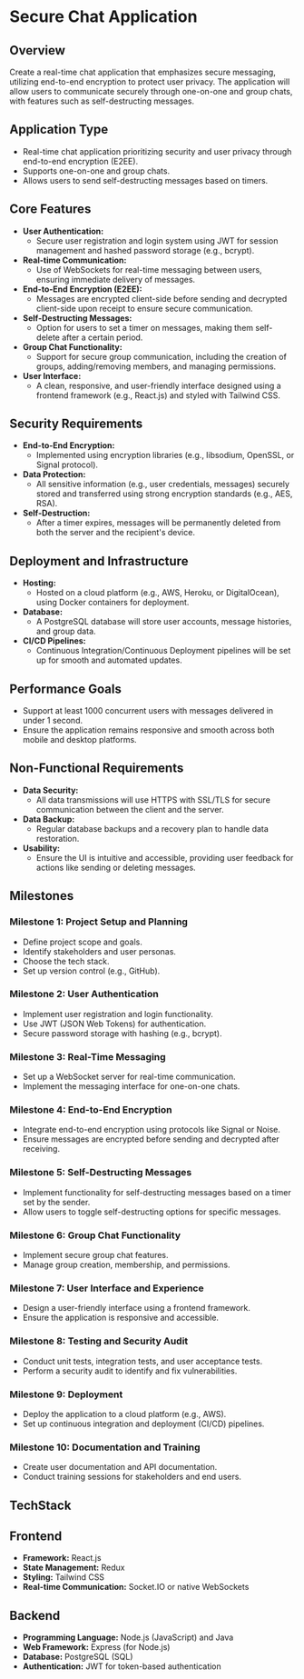 # Secure Chat Application

## Overview
Create a real-time chat application that emphasizes secure messaging, utilizing end-to-end encryption to protect user privacy. The application will allow users to communicate securely through one-on-one and group chats, with features such as self-destructing messages.

## Application Type
- Real-time chat application prioritizing security and user privacy through end-to-end encryption (E2EE).
- Supports one-on-one and group chats.
- Allows users to send self-destructing messages based on timers.

## Core Features
- **User Authentication:** 
  - Secure user registration and login system using JWT for session management and hashed password storage (e.g., bcrypt).
- **Real-time Communication:** 
  - Use of WebSockets for real-time messaging between users, ensuring immediate delivery of messages.
- **End-to-End Encryption (E2EE):** 
  - Messages are encrypted client-side before sending and decrypted client-side upon receipt to ensure secure communication.
- **Self-Destructing Messages:** 
  - Option for users to set a timer on messages, making them self-delete after a certain period.
- **Group Chat Functionality:** 
  - Support for secure group communication, including the creation of groups, adding/removing members, and managing permissions.
- **User Interface:** 
  - A clean, responsive, and user-friendly interface designed using a frontend framework (e.g., React.js) and styled with Tailwind CSS.

## Security Requirements
- **End-to-End Encryption:** 
  - Implemented using encryption libraries (e.g., libsodium, OpenSSL, or Signal protocol).
- **Data Protection:** 
  - All sensitive information (e.g., user credentials, messages) securely stored and transferred using strong encryption standards (e.g., AES, RSA).
- **Self-Destruction:** 
  - After a timer expires, messages will be permanently deleted from both the server and the recipient's device.

## Deployment and Infrastructure
- **Hosting:** 
  - Hosted on a cloud platform (e.g., AWS, Heroku, or DigitalOcean), using Docker containers for deployment.
- **Database:** 
  - A PostgreSQL database will store user accounts, message histories, and group data.
- **CI/CD Pipelines:** 
  - Continuous Integration/Continuous Deployment pipelines will be set up for smooth and automated updates.

## Performance Goals
- Support at least 1000 concurrent users with messages delivered in under 1 second.
- Ensure the application remains responsive and smooth across both mobile and desktop platforms.

## Non-Functional Requirements
- **Data Security:** 
  - All data transmissions will use HTTPS with SSL/TLS for secure communication between the client and the server.
- **Data Backup:** 
  - Regular database backups and a recovery plan to handle data restoration.
- **Usability:** 
  - Ensure the UI is intuitive and accessible, providing user feedback for actions like sending or deleting messages.

## Milestones

### Milestone 1: Project Setup and Planning
- Define project scope and goals.
- Identify stakeholders and user personas.
- Choose the tech stack.
- Set up version control (e.g., GitHub).

### Milestone 2: User Authentication
- Implement user registration and login functionality.
- Use JWT (JSON Web Tokens) for authentication.
- Secure password storage with hashing (e.g., bcrypt).

### Milestone 3: Real-Time Messaging
- Set up a WebSocket server for real-time communication.
- Implement the messaging interface for one-on-one chats.

### Milestone 4: End-to-End Encryption
- Integrate end-to-end encryption using protocols like Signal or Noise.
- Ensure messages are encrypted before sending and decrypted after receiving.

### Milestone 5: Self-Destructing Messages
- Implement functionality for self-destructing messages based on a timer set by the sender.
- Allow users to toggle self-destructing options for specific messages.

### Milestone 6: Group Chat Functionality
- Implement secure group chat features.
- Manage group creation, membership, and permissions.

### Milestone 7: User Interface and Experience
- Design a user-friendly interface using a frontend framework.
- Ensure the application is responsive and accessible.

### Milestone 8: Testing and Security Audit
- Conduct unit tests, integration tests, and user acceptance tests.
- Perform a security audit to identify and fix vulnerabilities.

### Milestone 9: Deployment
- Deploy the application to a cloud platform (e.g., AWS).
- Set up continuous integration and deployment (CI/CD) pipelines.

### Milestone 10: Documentation and Training
- Create user documentation and API documentation.
- Conduct training sessions for stakeholders and end users.

## TechStack
## Frontend
- **Framework:** React.js
- **State Management:** Redux
- **Styling:** Tailwind CSS
- **Real-time Communication:** Socket.IO or native WebSockets
## Backend
- **Programming Language:** Node.js (JavaScript) and Java
- **Web Framework:** Express (for Node.js)
- **Database:** PostgreSQL (SQL)
- **Authentication:** JWT for token-based authentication

